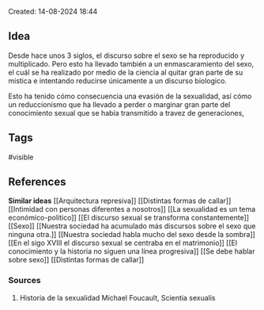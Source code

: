Created: 14-08-2024 18:44

## <span class="pink"> **Idea** </span>
Desde hace unos 3 siglos, el discurso sobre el sexo se ha reproducido y multiplicado. Pero esto ha llevado también a un enmascaramiento del sexo, el cuál se ha realizado por medio de la ciencia al quitar gran parte de su mistica e intentando reducirse únicamente a un discurso  biologico.

Esto ha tenido cómo consecuencia una evasión de la sexualidad, así cómo un reduccionismo que ha llevado a perder o marginar gran parte del conocimiento sexual que se había transmitido a travez de generaciones,
## <span class="orange"> **Tags**</span>
<span class="tag"> #visible</span> 

## <span class="green"> **References**</span>
<span class="blue"> **Similar ideas** </span>
[[Arquitectura represiva]]
[[Distintas formas de callar]]
[[Intimidad con personas diferentes a nosotros]]
[[La sexualidad es un tema económico-politico]]
[[El discurso sexual se transforma constantemente]]
[[Sexo]]
[[Nuestra sociedad ha acumulado más discursos sobre el sexo que ninguna otra.]]
[[Nuestra sociedad habla mucho del sexo desde la sombra]]
[[En el sigo XVIII el discurso sexual se centraba en el matrimonio]]
[[El conocimiento y la historia no siguen una línea progresiva]]
[[Se debe hablar sobre sexo]]
[[Distintas formas de callar]]
### <span class="purple"> **Sources**</span>
1. Historia de la sexualidad Michael Foucault, Scientia sexualis